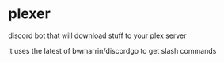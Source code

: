 # plexer 

discord bot that will download stuff to your plex server

it uses the latest of bwmarrin/discordgo to get slash commands
